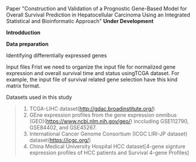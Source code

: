 Paper "Construction and Validation of a Prognostic Gene-Based Model for Overall Survival Prediction in Hepatocellular Carcinoma Using an Integrated Statistical and Bioinformatic Approach"
****Under Development****

**Introdduction** 


**Data preparation**

Identifying differentially expressed genes 

Input files
Frist we need to organize the input file for normalized gene expression and overall survival time and status usingTCGA dataset. For example, the input file of survival related gene selection have this kind matrix format.

Datasets used in this study
> 1) TCGA-LIHC dataset(http://gdac.broadinstitute.org/)
> 2) GEne expression profiles from the gene expression omnibus (GEO)(https://www.ncbi.nlm.nih.gov/geo/) inccluding GSE112790, GSE84402, and GSE45267.
> 3) International Cancer Genome Consortium (ICGC LIRI-JP dataset) dataset(https://icgc.org/)
> 4) China Medical University Hospital HCC dataset[4-gene signture expression profiles of HCC patients and Survival 4-gene Profiles]




